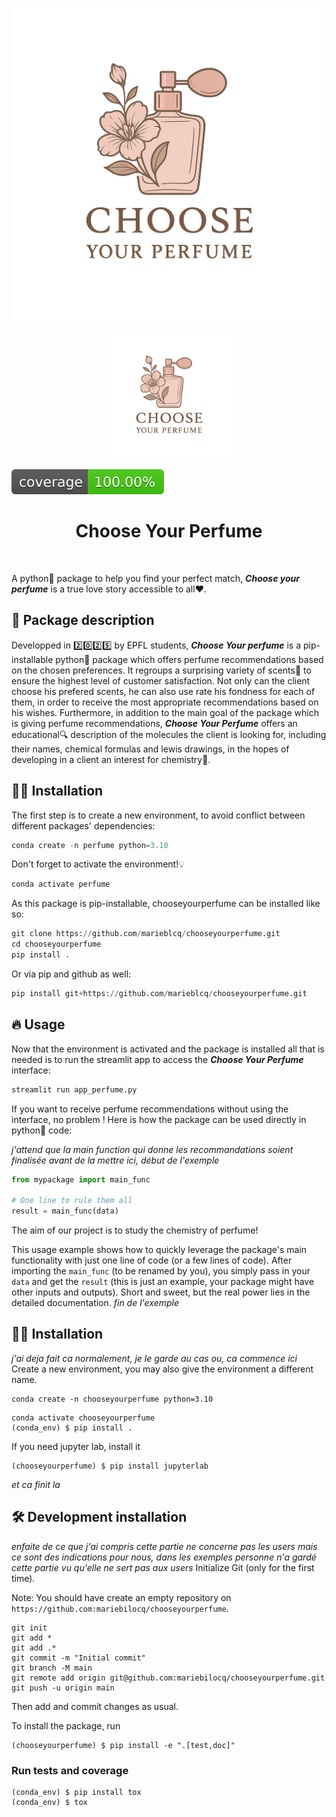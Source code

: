 ![Project Logo](assets/logo.png)

<p align="center">
  <img src="assets/logo.png" alt="Project Logo" width="200"/>
</p>

![Coverage Status](assets/coverage-badge.svg)

<h1 align="center">
Choose Your Perfume 
</h1>

<br>


A python🐍 package to help you find your perfect match, ***Choose your perfume*** is a true love story accessible to all❤️.

## 📝 Package description

Developped in 2️⃣0️⃣2️⃣5️⃣ by EPFL students, ***Choose Your perfume*** is a pip-installable python🐍 package which offers perfume recommendations based on the chosen preferences. It regroups a surprising variety of scents🌸 to ensure the highest level of customer satisfaction. Not only can the client choose his prefered scents, he can also use rate his fondness for each of them, in order to receive the most appropriate recommendations based on his wishes. Furthermore, in addition to the main goal of the package which is giving perfume recommendations, ***Choose Your Perfume*** offers an educational🔍 description of the molecules the client is looking for, including their names, chemical formulas and lewis drawings, in the hopes of developing in a client an interest for chemistry🧪.

## 👩‍💻 Installation

The first step is to create a new environment, to avoid conflict between different packages' dependencies:

```python
conda create -n perfume python=3.10
```

Don't forget to activate the environment!💡

```python
conda activate perfume
```

As this package is pip-installable, chooseyourperfume can be installed like so:

```python
git clone https://github.com/marieblcq/chooseyourperfume.git
cd chooseyourperfume
pip install .
```

Or via pip and github as well:

```python
pip install git+https://github.com/marieblcq/chooseyourperfume.git
```

## 🔥 Usage

Now that the environment is activated and the package is installed all that is needed is to run the streamlit app to access the ***Choose Your Perfume*** interface:

```python
streamlit run app_perfume.py
```

If you want to receive perfume recommendations without using the interface, no problem ! Here is how the package can be used directly in python🐍 code:

*j'attend que la main function qui donne les recommandations soient finalisée avant de la mettre ici, début de l'exemple*
```python
from mypackage import main_func

# One line to rule them all
result = main_func(data)
```
The aim of our project is to study the chemistry of perfume!

This usage example shows how to quickly leverage the package's main functionality with just one line of code (or a few lines of code). 
After importing the `main_func` (to be renamed by you), you simply pass in your `data` and get the `result` (this is just an example, your package might have other inputs and outputs). 
Short and sweet, but the real power lies in the detailed documentation.
*fin de l'exemple* 

## 👩‍💻 Installation

*j'ai deja fait ca normalement, je le garde au cas ou, ca commence ici*
Create a new environment, you may also give the environment a different name. 

```
conda create -n chooseyourperfume python=3.10 
```

```
conda activate chooseyourperfume
(conda_env) $ pip install .
```

If you need jupyter lab, install it 

```
(chooseyourperfume) $ pip install jupyterlab
```
*et ca finit la* 

## 🛠️ Development installation

*enfaite de ce que j'ai compris cette partie ne concerne pas les users mais ce sont des indications pour nous, dans les exemples personne n'a gardé cette partie vu qu'elle ne sert pas aux users*
Initialize Git (only for the first time). 

Note: You should have create an empty repository on `https://github.com:mariebilocq/chooseyourperfume`.

```
git init
git add * 
git add .*
git commit -m "Initial commit" 
git branch -M main
git remote add origin git@github.com:mariebilocq/chooseyourperfume.git 
git push -u origin main
```

Then add and commit changes as usual. 

To install the package, run

```
(chooseyourperfume) $ pip install -e ".[test,doc]"
```

### Run tests and coverage

```
(conda_env) $ pip install tox
(conda_env) $ tox
```



